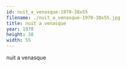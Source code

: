 ```yaml
---
id: nuit_a_venasque-1970-38x55
filename: ./nuit_a_venasque-1970-38x55.jpg
title: nuit a venasque
year: 1970
height: 38
width: 55
---
```


nuit a venasque